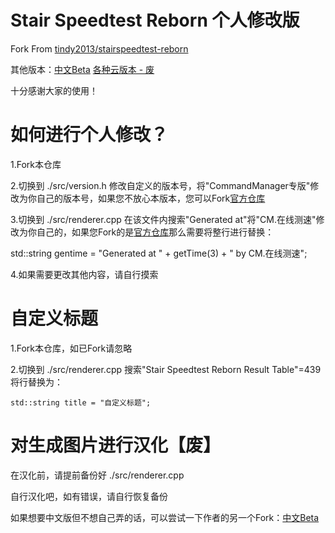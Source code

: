 # Stair Speedtest Reborn 个人修改版

Fork From [tindy2013/stairspeedtest-reborn](https://github.com/tindy2013/stairspeedtest-reborn)

其他版本：[中文Beta](https://github.com/ntskey/stairspeedtestChinese) [各种云版本 - 废](https://github.com/CommandManager/StairSpeedtest-Cloud)

十分感谢大家的使用！
# 如何进行个人修改？

1.Fork本仓库

2.切换到 ./src/version.h 修改自定义的版本号，将"CommandManager专版"修改为你自己的版本号，如果您不放心本版本，您可以Fork[官方仓库](https://github.com/tindy2013/stairspeedtest-reborn)

3.切换到 ./src/renderer.cpp 在该文件内搜索"Generated at"将"CM.在线测速"修改为你自己的，如果您Fork的是[官方仓库](https://github.com/tindy2013/stairspeedtest-reborn)那么需要将整行进行替换： 

   std::string gentime = "Generated at " + getTime(3) + " by CM.在线测速";

4.如果需要更改其他内容，请自行摸索

# 自定义标题

1.Fork本仓库，如已Fork请忽略

2.切换到 ./src/renderer.cpp 搜索"Stair Speedtest Reborn Result Table"=439 将行替换为：

    std::string title = "自定义标题";

# 对生成图片进行汉化【废】

在汉化前，请提前备份好 ./src/renderer.cpp

自行汉化吧，如有错误，请自行恢复备份

如果想要中文版但不想自己弄的话，可以尝试一下作者的另一个Fork：[中文Beta](https://github.com/ntskey001/stairspeedtest-ChineseBeta)
